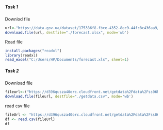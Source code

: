 
##### Task 1

Downlod file

```r
url<-"https://data.gov.ua/dataset/175386f8-fbce-4352-8ec9-44fc8c436aa9/resource/e58e005a-c448-4d97-9d45-813f05b1d737/download/nabir-2020-2022-roki.xls"
download.file(url, destfile="./forecast.xlsx", mode='wb')
```

Read file

```r
install.packages("readxl")
library(readxl)
read_excel("C:/Users/HP/Documents/forecast.xls", sheet=1)
```

##### Task 2
Download file
```r
fileurl<-("https://d396qusza40orc.cloudfront.net/getdata%2Fdata%2Fss06hid.csv")
download.file(fileurl, destfile="./getdata.csv", mode='wb')
```

read csv file
```r
fileUrl <- "https://d396qusza40orc.cloudfront.net/getdata%2Fdata%2Fss06hid.csv"
df <- read.csv(fileUrl)
df
```
